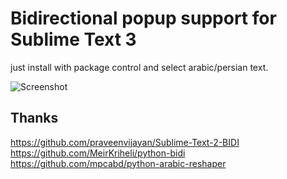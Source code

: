 Bidirectional popup support for Sublime Text 3
===================

just install with package control and select arabic/persian text.


![Screenshot](https://user-images.githubusercontent.com/12623693/192081504-9a56a676-033a-4364-bb10-4d30c47c1f3c.png)



Thanks
----
https://github.com/praveenvijayan/Sublime-Text-2-BIDI
https://github.com/MeirKriheli/python-bidi <br>
https://github.com/mpcabd/python-arabic-reshaper








